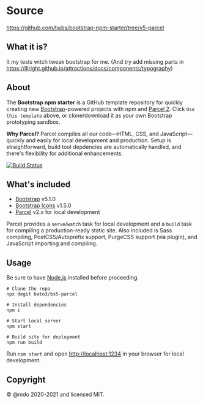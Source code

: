 # Source

https://github.com/twbs/bootstrap-npm-starter/tree/v5-parcel


## What it is?

It my tests witch tweak bootstrap for me. (And try add missing parts in https://illright.github.io/attractions/docs/components/typography)

## About

The **Bootstrap npm starter** is a GitHub template repository for quickly creating new [Bootstrap](https://getbootstrap.com)-powered projects with npm and [Parcel 2](https://v2.parceljs.org). Click `Use this template` above, or clone/download it as your own Bootstrap prototyping sandbox.

**Why Parcel?** Parcel compiles all our code—HTML, CSS, and JavaScript—quickly and easily for local development and production. Setup is straightforward, build tool depdencies are automatically handled, and there's flexibility for additional enhancements.

[![Build Status](https://github.com/twbs/bootstrap-npm-starter/workflows/CI/badge.svg)](https://github.com/twbs/bootstrap-npm-starter/actions)

## What's included

- [Bootstrap](https://getbootstrap.com) v5.1.0
- [Bootstrap Icons](https://icons.getbootstrap.com) v1.5.0
- [Parcel](https://v2.parceljs.org) v2.x for local development

Parcel provides a `serve`/`watch` task for local development and a `build` task for compiling a production-ready static site. Also included is Sass compiling, PostCSS/Autoprefix support, PurgeCSS support (via plugin), and JavaScript importing and compiling.

## Usage

Be sure to have [Node.js](https://nodejs.org/) installed before proceeding.

```shell
# Clone the repo
npx degit bato3/bs5-parcel

# Install dependencies
npm i

# Start local server
npm start

# Build site for deployment
npm run build
```

Run `npm start` and open <http://localhost:1234> in your browser for local development.




## Copyright

&copy; @mdo 2020-2021 and licensed MIT.
